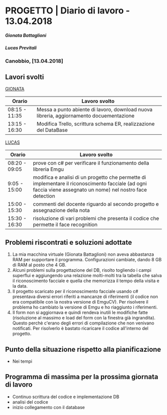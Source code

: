 # PROGETTO | Diario di lavoro - 13.04.2018
##### Gionata Battaglioni
##### Lucas Previtali
### Canobbio, [13.04.2018]

## Lavori svolti


 [GIONATA](https://github.com/GioBat)

| Orario        | Lavoro svolto                                                |
| ------------- | ------------------------------------------------------------ |
| 08:15 - 11:35 | Messa a punto abiente di lavoro, download nuova libreria, aggiornamento docuementazione |
| 13:15 - 16:30 | Modifica Trello, scrittura schema ER, realizzazione del DataBase |


[LUCAS](https://github.com/lucasprevitali)


| Orario        | Lavoro svolto                                                |
| ------------- | ------------------------------------------------------------ |
| 08:20 - 09:05 | prove con c# per verificare il funzionamento della libreria Emgu|
| 9:05 - 15:00  | modifica e analisi di un progetto che permette di implementare il riconoscimento facciale (ad ogni faccia viene assegnato un nome) nel nostro face detection |
| 15:00 - 15:30 | commenti del docente riguardo al secondo progetto e assegnazione della nota |
| 15:30 - 16:30 | risoluzione di vari problemi che presenta il codice che permette il face recognition |



##  Problemi riscontrati e soluzioni adottate
1. La mia macchina virtuale (Gionata Battaglioni) non aveva abbastanza RAM per supportare il programma. Configurazioni cambiate, dando 8 GB di RAM al posto che 4 GB.
2. Alcuni problemi sulla progettazione del DB, risolto togliendo i campi superflui e aggiungendo una relazione molti-molti tra la tabella che salva il riconoscimento facciale e quella che memorizza il tempo della visita e la data.
3. Il progetto scaricato per il riconoscimento facciale usando c# presentava diversi errori riferiti a mancanze di riferimenti (il codice non era compatibile con la nostra versione di EmguCV). Per risolvere il problema ho cambiato la versione di Emgu e ho riaggiunto i riferimenti.
4. Il form non si aggiornava e quindi rendeva inutili le modifiche fatte (risoluzione al massimo e load del form con la finestra già ingrandita). Questo perchè c'erano degli errori di compilazione che non venivano notificati. Per risolverlo è bastato ricaricare il codice all'interno del progetto.
##  Punto della situazione rispetto alla pianificazione
- Nei tempi

## Programma di massima per la prossima giornata di lavoro
- Continuo scrittura del codice e implementazione DB 
- analisi del codice
- inizio collegamento con il database

